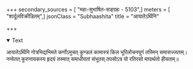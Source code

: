 +++
secondary_sources = [ "महा-सुभाषित-सङ्ग्रहः - 5103",]
meters = [ "शार्दूलविक्रीडितम्",]
jsonClass = "Subhaashita"
title = "आयातेऽर्थिनि"

+++

<details open><summary>Text</summary>

आयातेऽर्थिनि गोत्रभिद्यभिमते कर्णोऽमुचत् कुण्डलं कामास्त्रं किल भूरिलोचनयुगं तस्मिन् समासज्जताम्।  
नन्वेतत् कुरुनायकस्य हृदयं तस्मात् समाधीयतां संभूतस् तपसोऽत्र यो रतिरसो मापार्थतो हीयताम्॥
</details>
